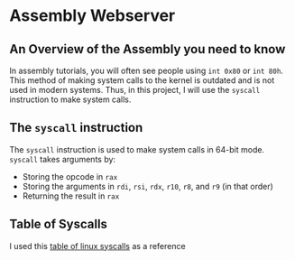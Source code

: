# Assembly Webserver

## An Overview of the Assembly you need to know
In assembly tutorials, you will often see people using `int 0x80` or `int 80h`.
This method of making system calls to the kernel is outdated and is not used in modern systems.
Thus, in this project, I will use the `syscall` instruction to make system calls.

## The `syscall` instruction
The `syscall` instruction is used to make system calls in 64-bit mode.
`syscall` takes arguments by:
- Storing the opcode in `rax`
- Storing the arguments in `rdi`, `rsi`, `rdx`, `r10`, `r8`, and `r9` (in that order)
- Returning the result in `rax`

## Table of Syscalls
I used this [table of linux syscalls](https://filippo.io/linux-syscall-table/) as a reference
